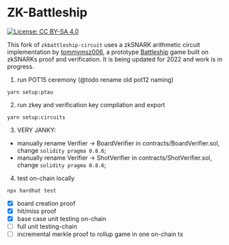 # ZK-Battleship

[![License: CC BY-SA 4.0](https://img.shields.io/badge/License-CC%20BY--SA%204.0-lightgrey.svg)](https://creativecommons.org/licenses/by-sa/4.0/)

This fork of `zkbattleship-circuit` uses a zkSNARK arithmetic circuit implementation by [tommymsz006](https://github.com/tommymsz006/zkbattleship), a prototype [Battleship](https://en.wikipedia.org/wiki/Battleship_(game)) game built on zkSNARKs proof and verification. It is being updated for 2022 and work is in progress.

1. run POT15 ceremony (@todo rename old pot12 naming)
```
yarn setup:ptau
```
2. run zkey and verification key compilation and export
```
yarn setup:circuits
```
3. VERY JANKY: 
 * manually rename Verifier -> BoardVerifier in contracts/BoardVerifier.sol, change `solidity pragma 0.8.6`;
 * manually rename Verifier -> ShotVerifier in contracts/ShotVerifier.sol, change `solidity pragma 0.8.6`;
4. test on-chain locally
```
npx hardhat test
```
- [x] board creation proof
- [x] hit/miss proof
- [x] base case unit testing on-chain
- [ ] full unit testing-chain
- [ ] incremental merkle proof to rollup game in one on-chain tx
